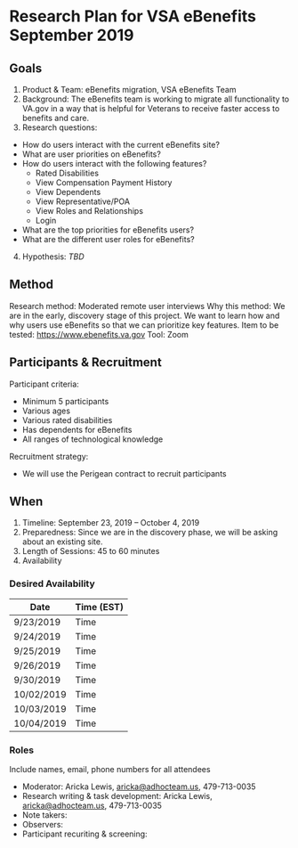 # Research Plan for VSA eBenefits September 2019
## Goals
1. Product & Team: eBenefits migration, VSA eBenefits Team
2. Background: The eBenefits team is working to migrate all functionality to VA.gov in a way that is helpful for Veterans to receive faster access to benefits and care.
3. Research questions:
* How do users interact with the current eBenefits site?
* What are user priorities on eBenefits?
* How do users interact with the following features?
  * Rated Disabilities
  * View Compensation Payment History
  * View Dependents
  * View Representative/POA
  * View Roles and Relationships
  * Login
* What are the top priorities for eBenefits users?
* What are the different user roles for eBenefits?
4. Hypothesis: *TBD*
## Method
Research method: Moderated remote user interviews 
Why this method: We are in the early, discovery stage of this project. We want to learn how and why users use eBenefits so that we can prioritize key features.
Item to be tested: https://www.ebenefits.va.gov
Tool: Zoom
## Participants & Recruitment
Participant criteria: 
* Minimum 5 participants
* Various ages
* Various rated disabilities
* Has dependents for eBenefits
* All ranges of technological knowledge

Recruitment strategy: 
* We will use the Perigean contract to recruit participants

## When
1. Timeline: September 23, 2019 – October 4, 2019
2. Preparedness: Since we are in the discovery phase, we will be asking about an existing site.
3. Length of Sessions: 45 to 60 minutes
4. Availability 

### Desired Availability
Date | Time (EST)
---- | ----
9/23/2019 | Time
9/24/2019 | Time
9/25/2019 | Time
9/26/2019 | Time
9/30/2019 | Time
10/02/2019 | Time
10/03/2019 | Time
10/04/2019 | Time

### Roles
Include names, email, phone numbers for all attendees
* Moderator: Aricka Lewis, aricka@adhocteam.us, 479-713-0035
* Research writing & task development: Aricka Lewis, aricka@adhocteam.us, 479-713-0035
* Note takers: 
* Observers:
* Participant recuriting & screening:
